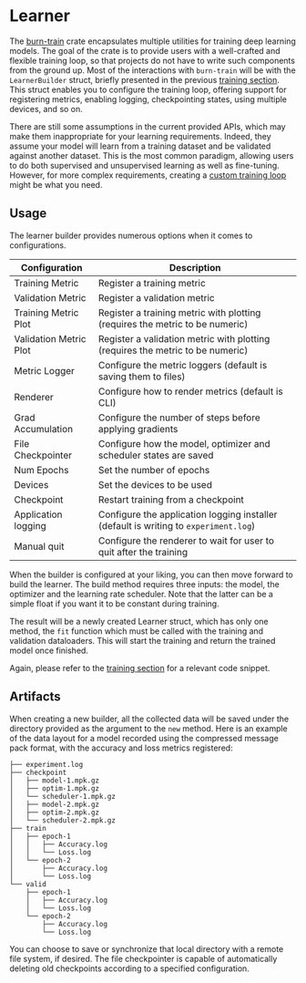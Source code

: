 # Learner

The [burn-train](https://github.com/tracel-ai/burn/tree/main/crates/burn-train) crate encapsulates
multiple utilities for training deep learning models. The goal of the crate is to provide users with
a well-crafted and flexible training loop, so that projects do not have to write such components
from the ground up. Most of the interactions with `burn-train` will be with the `LearnerBuilder`
struct, briefly presented in the previous [training section](../basic-workflow/training.md). This
struct enables you to configure the training loop, offering support for registering metrics,
enabling logging, checkpointing states, using multiple devices, and so on.

There are still some assumptions in the current provided APIs, which may make them inappropriate for
your learning requirements. Indeed, they assume your model will learn from a training dataset and be
validated against another dataset. This is the most common paradigm, allowing users to do both
supervised and unsupervised learning as well as fine-tuning. However, for more complex requirements,
creating a [custom training loop](../custom-training-loop.md) might be what you need.

## Usage

The learner builder provides numerous options when it comes to configurations.

| Configuration          | Description                                                                    |
| ---------------------- | ------------------------------------------------------------------------------ |
| Training Metric        | Register a training metric                                                     |
| Validation Metric      | Register a validation metric                                                   |
| Training Metric Plot   | Register a training metric with plotting (requires the metric to be numeric)   |
| Validation Metric Plot | Register a validation metric with plotting (requires the metric to be numeric) |
| Metric Logger          | Configure the metric loggers (default is saving them to files)                 |
| Renderer               | Configure how to render metrics (default is CLI)                               |
| Grad Accumulation      | Configure the number of steps before applying gradients                        |
| File Checkpointer      | Configure how the model, optimizer and scheduler states are saved              |
| Num Epochs             | Set the number of epochs                                                       |
| Devices                | Set the devices to be used                                                     |
| Checkpoint             | Restart training from a checkpoint                                             |
| Application logging    | Configure the application logging installer (default is writing to `experiment.log`)                                   |
| Manual quit            | Configure the renderer to wait for user to quit after the training             |

When the builder is configured at your liking, you can then move forward to build the learner. The
build method requires three inputs: the model, the optimizer and the learning rate scheduler. Note
that the latter can be a simple float if you want it to be constant during training.

The result will be a newly created Learner struct, which has only one method, the `fit` function
which must be called with the training and validation dataloaders. This will start the training and
return the trained model once finished.

Again, please refer to the [training section](../basic-workflow/training.md) for a relevant code
snippet.

## Artifacts

When creating a new builder, all the collected data will be saved under the directory provided as
the argument to the `new` method. Here is an example of the data layout for a model recorded using
the compressed message pack format, with the accuracy and loss metrics registered:

```
├── experiment.log
├── checkpoint
│   ├── model-1.mpk.gz
│   ├── optim-1.mpk.gz
│   └── scheduler-1.mpk.gz
│   ├── model-2.mpk.gz
│   ├── optim-2.mpk.gz
│   └── scheduler-2.mpk.gz
├── train
│   ├── epoch-1
│   │   ├── Accuracy.log
│   │   └── Loss.log
│   └── epoch-2
│       ├── Accuracy.log
│       └── Loss.log
└── valid
    ├── epoch-1
    │   ├── Accuracy.log
    │   └── Loss.log
    └── epoch-2
        ├── Accuracy.log
        └── Loss.log
```

You can choose to save or synchronize that local directory with a remote file system, if desired.
The file checkpointer is capable of automatically deleting old checkpoints according to a specified
configuration.

